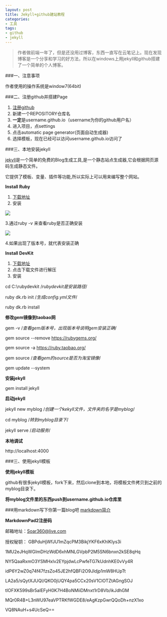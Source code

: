```yaml
---
layout: post
title: Jekyll+github建站教程
categories:
- 工具
tags:
- github
- jekyll
---
```


> 作者做前端一年了，但是还没用过博客，东西一直写在云笔记上。现在发现博客是一个分享和学习的好方法，所以在windows上用jekyll和github搭建了一个简单的个人博客。

###一、注意事项

作者使用的操作系统是window7(64bit)

###二、注册github并搭建Page

1. [注册github](https://github.com/)
2. 新建一个REPOSITORY仓库名
3. **一定**是username.github.io（username为你的github用户名）
4. 进入项目，点settings
5. 点击automatic page generator(页面自动生成器)
6. 选择模板，现在已经可以访问username.github.io访问了


###三、本地安装jekyll

[jekyll](http://jekyll.bootcss.com/)是一个简单的免费的Blog生成工具,是一个静态站点生成器,它会根据网页源码生成静态文件。

它提供了模板、变量、插件等功能,所以实际上可以用来编写整个网站。


**Install Ruby**

1. [下载地址](http://rubyinstaller.org/downloads/ "ruby下载地址")
2. 安装

![](http://i.imgur.com/zl1vkDI.png)

3.通过ruby -v 来查看ruby是否正确安装

![](http://i.imgur.com/YuVq2DU.png)

4.如果出现了版本号，就代表安装正确


**Install DevKit**

1. [下载地址]( http://rubyinstaller.org/downloads/)
2. 点击下载文件进行解压
3. 安装

cd C:\rubydevkit            /*rubydevkit是安装路径*/

ruby dk.rb init				/*生成config.yml文件*/

ruby dk.rb install          

**修改gem镜像到taobao网**

gem -v  /*查看gem版本号，出现版本号说明gem安装正确*/

gem source --remove https://rubygems.org/

gem source -a https://ruby.taobao.org/

gem source /*查看gem的source是否为淘宝镜像*/

gem update --system

**安装jekyll**

gem install jekyll

**启动jekyll**

jekyll new myblog     /*创建一个kekyll文件，文件夹的名字是myblog*/

cd myblog            /*转到myblog目录下*/

jekyll serve         /*启动服务*/


**本地调试**

http://localhost:4000

###三、使用jekyll模板

**使用jekyll模板**

github有很多jekyll模板，fork下来，然后clone到本地，将模板文件拷贝到之前的myblog目录下。



**将myblog文件里的东西push到username.github.io仓库里**

###用markdown写下你第一篇blog吧
[markdown简介](http://www.jianshu.com/p/1e402922ee32/)

**MarkdownPad2注册码**

邮箱地址：Soar360@live.com

授权秘钥： GBPduHjWfJU1mZqcPM3BikjYKF6xKhlKIys3i

1MU2eJHqWGImDHzWdD6xhMNLGVpbP2M5SN6bnxn2kSE8qHq

NY5QaaRxmO3YSMHxlv2EYpjdwLcPwfeTG7kUdnhKE0vVy4R

idP6Y2wZ0q74f47fzsZo45JE2hfQBFi2O9Jldjp1mW8HUpTt

LA2a5/sQytXJUQl/QKO0jUQY4pa5CCx20sV1ClOTZtAGngSOJ

tIOFXK599sBr5aIEFyH0K7H4BoNMiiDMnxt1rD8Vb/ikJdhGM

MQr0R4B+L3nWU97eaVPTRKfWGDE8/eAgKzpGwrQQoDh+nzX1xo

VQ8NAuH+s4UcSeQ==


